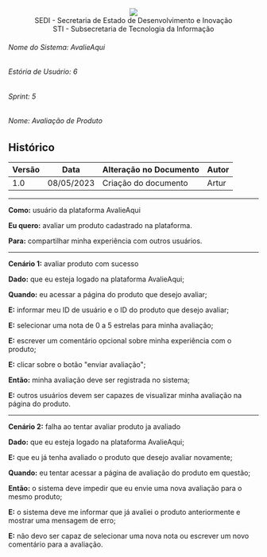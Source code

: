 <div align=center>
  <img src="../imagens/INFVertical.jpg">
</div>

<div align="center">SEDI - Secretaria de Estado de Desenvolvimento e Inovação</div>
<div align="center">STI - Subsecretaria de Tecnologia da Informação</div>

###### Nome do Sistema: AvalieAqui

###### Estória de Usuário: 6

###### Sprint: 5

###### Nome: Avaliação de Produto

## Histórico

| **Versão** | **Data**   | **Alteração no Documento** | **Autor** |
| ---------- | ---------- | -------------------------- | --------- |
| 1.0        | 08/05/2023 | Criação do documento       | Artur     |

---

**Como:** usuário da plataforma AvalieAqui

**Eu quero:** avaliar um produto cadastrado na plataforma.

**Para:** compartilhar minha experiência com outros usuários.

---

**Cenário 1:** avaliar produto com sucesso

**Dado:** que eu esteja logado na plataforma AvalieAqui;

**Quando:** eu acessar a página do produto que desejo avaliar;

**E:** informar meu ID de usuário e o ID do produto que desejo avaliar;

**E:** selecionar uma nota de 0 a 5 estrelas para minha avaliação;

**E:** escrever um comentário opcional sobre minha experiência com o produto;

**E:** clicar sobre o botão "enviar avaliação";

**Então:** minha avaliação deve ser registrada no sistema;

**E:** outros usuários devem ser capazes de visualizar minha avaliação na página do produto.

---

**Cenário 2:** falha ao tentar avaliar produto ja avaliado

**Dado:** que eu esteja logado na plataforma AvalieAqui;

**E:** que eu já tenha avaliado o produto que desejo avaliar novamente;

**Quando:** eu tentar acessar a página de avaliação do produto em questão;

**Então:** o sistema deve impedir que eu envie uma nova avaliação para o mesmo produto;

**E:** o sistema deve me informar que já avaliei o produto anteriormente e mostrar uma mensagem de erro;

**E:** não devo ser capaz de selecionar uma nova nota ou escrever um novo comentário para a avaliação.
